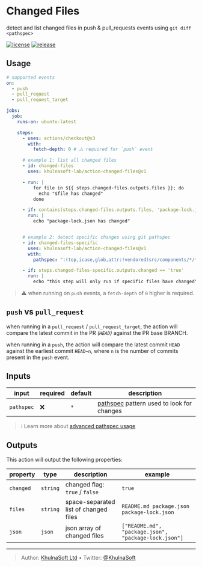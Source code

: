 # Changed Files

detect and list changed files in push & pull_requests events using `git diff <pathspec>`

[![license][license-img]][license-url]
[![release][release-img]][release-url]

## Usage

``` yaml
# supported events
on:
  - push
  - pull_request
  - pull_request_target

jobs:
  job:
    runs-on: ubuntu-latest

    steps:
      - uses: actions/checkout@v3
        with:
          fetch-depth: 0 # ⚠️ required for `push` event

      # example 1: list all changed files
      - id: changed-files
        uses: khulnasoft-lab/action-changed-files@v1

      - run: |
          for file in ${{ steps.changed-files.outputs.files }}; do
            echo "$file has changed"
          done

      - if: contains(steps.changed-files.outputs.files, 'package-lock.json')
        run: |
          echo "package-lock.json has changed"


      # example 2: detect specific changes using git pathspec
      - id: changed-files-specific
        uses: khulnasoft-lab/action-changed-files@v1
        with:
          pathspec: ":(top,icase,glob,attr:!vendored)src/components/*/*.jsx"

      - if: steps.changed-files-specific.outputs.changed == 'true'
        run: |
          echo "this step will only run if specific files have changed"
```

> ⚠️ when running on `push` events, a `fetch-depth` of `0` higher is required.

## `push` vs `pull_request`

when running in a `pull_request` / `pull_request_target`, the action will compare the latest commit in the PR *(`HEAD`)* against the PR base BRANCH.

when running in a `push`, the action will compare the latest commit `HEAD` against the earliest commit `HEAD~n`, where `n` is the number of commits present in the `push` event.

## Inputs

| input      | required | default | description                                   |
|------------|----------|---------|-----------------------------------------------|
| `pathspec` | ❌       | `*`     | [pathspec][] pattern used to look for changes |

> ℹ️ Learn more about [advanced pathspec usage][]

## Outputs

This action will output the following properties:

<!-- markdownlint-capture -->

<!-- markdownlint-disable MD034 -->

| property  | type     | description                           | example                                              |
|-----------|----------|---------------------------------------|------------------------------------------------------|
| `changed` | `string` | changed flag: `true` / `false`        | `true`                                               |
| `files`   | `string` | space-separated list of changed files | `README.md package.json package-lock.json`           |
| `json`    | `json`   | json array of changed files           | `["README.md", "package.json", "package-lock.json"]` |

  [pathspec]: https://git-scm.com/docs/gitglossary#Documentation/gitglossary.txt-aiddefpathspecapathspec
  [advanced pathspec usage]: https://css-tricks.com/git-pathspecs-and-how-to-use-them/

----
> Author: [KhulnaSoft Ltd](https://www.khulnasoft.com/) &bull;
> Twitter: [@KhulnaSoft](https://twitter.com/KhulnaSoft)

[license-url]: LICENSE
[license-img]: https://badgen.net/github/license/khulnasoft-lab/action-changed-files

[release-url]: https://github.com/khulnasoft-lab/action-changed-files/releases
[release-img]: https://badgen.net/github/release/khulnasoft-lab/action-changed-files
